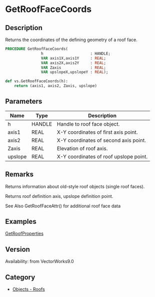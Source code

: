 # GetRoofFaceCoords

## Description
Returns the coordinates of the defining geometry of a roof face.

```pascal
PROCEDURE GetRoofFaceCoords(
				h                     : HANDLE;
				VAR axis1X,axis1Y     : REAL;
				VAR axis2X,axis2Y     : REAL;
				VAR Zaxis             : REAL;
				VAR upslopeX,upslopeY : REAL);
```

```python
def vs.GetRoofFaceCoords(h):
    return (axis1, axis2, Zaxis, upslope)
```

## Parameters
|Name|Type|Description|
|---|---|---|
|h|HANDLE|Handle to roof face object.|
|axis1|REAL|X-Y coordinates of first axis point.|
|axis2|REAL|X-Y coordinates of second axis point.|
|Zaxis|REAL|Elevation of roof axis.|
|upslope|REAL|X-Y coordinates of roof upslope point.|

## Remarks
Returns information about old-style roof objects (single roof faces).

Returns roof definition axis, upslope definition point.

See Also GetRoofFaceAttr() for additional roof face data

## Examples
[GetRoofProperties](examples/GetRoofProperties.md)

## Version
Availability: from VectorWorks9.0

## Category
* [Objects - Roofs](../Categories/Objects%20-%20Roofs.md)
